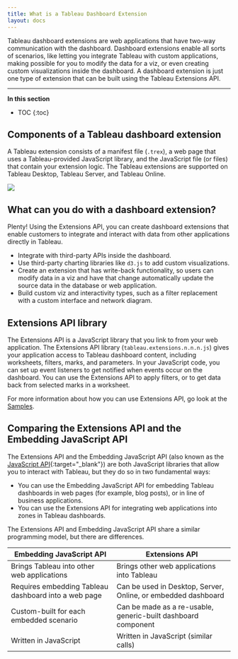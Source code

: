 ```yaml
---
title: What is a Tableau Dashboard Extension
layout: docs
---
```


 Tableau dashboard extensions are web applications that have two-way communication with the dashboard. Dashboard extensions enable all sorts of scenarios, like letting you integrate Tableau with custom applications, making possible for you to modify the data for a viz, or even creating custom visualizations inside the dashboard. A dashboard extension is just one type of extension that can be built using the Tableau Extensions API.

---
**In this section**

* TOC
{:toc}

## Components of a Tableau dashboard extension 
A Tableau extension consists of a manifest file (`.trex`), a web page that uses a Tableau-provided JavaScript library, and the JavaScript file (or files) that contain your extension logic. The Tableau extensions are supported on Tableau Desktop, Tableau Server, and Tableau Online.

![]({{site.baseurl}}/assets/extensions_dashboard_diagram.png) 

## What can you do with a dashboard extension? 

Plenty! Using the Extensions API, you can create dashboard extensions that enable customers to integrate and interact with data from other applications directly in Tableau.

* Integrate with third-party APIs inside the dashboard.
* Use third-party charting libraries like `d3.js` to add custom visualizations.
* Create an extension that has write-back functionality, so users can modify data in a viz and have that change automatically update the source data in the database or web application.
* Build custom viz and interactivity types, such as a filter replacement with a custom interface and network diagram.


## Extensions API library

The Extensions API is a JavaScript library that you link to from your web application. The Extensions API library (`tableau.extensions.n.n.n.js`) gives your application access to Tableau dashboard content, including worksheets, filters, marks, and parameters. In your JavaScript code, you can set up event listeners to get notified when events occur on the dashboard. You can use the Extensions API to apply filters, or to get data back from selected marks in a worksheet. 

For more information about how you can use Extensions API, go look at the [Samples](https://github.com/tableau/extensions-api/tree/master/Samples/). 

## Comparing the Extensions API and the Embedding JavaScript API 

The Extensions API and the Embedding JavaScript API (also known as the [JavaScript API](https://onlinehelp.tableau.com/current/api/js_api/en-us/JavaScriptAPI/js_api.htm){:target="_blank"}) are both JavaScript libraries that allow you to interact with Tableau, but they do so in two fundamental ways:  
* You can use the Embedding JavaScript API for embedding Tableau dashboards in web pages (for example, blog posts), or in line of business applications.
* You can use the Extensions API for integrating web applications into zones in Tableau dashboards. 



The Extensions API and Embedding JavaScript API share a similar programming model, but there are differences. 

| Embedding JavaScript API | Extensions API |
|------------| ---------------|
|Brings Tableau into other web applications | Brings other web applications into Tableau |
| Requires embedding Tableau dashboard into a web page | Can be used in Desktop, Server, Online, or embedded dashboard |
| Custom-built for each embedded scenario	| Can be made as a re-usable, generic-built dashboard component |
| Written in JavaScript | Written in JavaScript (similar calls) |



